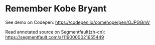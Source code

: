# Remember Kobe Bryant

See demo on Codepen: https://codepen.io/comehope/pen/OJPGGmV

Read annotated source on Segmentfault(zh-cn): https://segmentfault.com/a/1190000021655449

